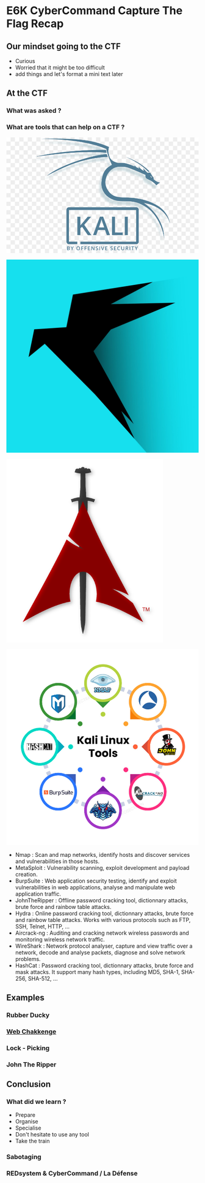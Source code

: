 # E6K CyberCommand Capture The Flag Recap

## Our mindset going to the CTF

- Curious
- Worried that it might be too difficult 
- add things and let's format a mini text later

## At the CTF

### What was asked ?

### What are tools that can help on a CTF ?

![Kali](/Assets/kali.jpg)

![Parrot](/Assets/parrot.jpg)

![Black Arch](/Assets/blackarch.png)

![Tools](/Assets/tools.jpg)

- Nmap  : Scan and map networks, identify hosts and discover services and vulnerabilities in those hosts.
- MetaSploit : Vulnerability scanning, exploit development and payload creation.
- BurpSuite : Web application security testing, identify and exploit vulnerabilities in web applications, analyse and manipulate web application traffic.
- JohnTheRipper : Offline password cracking tool, dictionnary attacks, brute force and rainbow table attacks.
- Hydra : Online password cracking tool, dictionnary attacks, brute force and rainbow table attacks. Works with various protocols such as FTP, SSH, Telnet, HTTP, ... 
- Aircrack-ng : Auditing and cracking network wireless passwords and monitoring wireless network traffic.
- WireShark : Network protocol analyser, capture and view traffic over a network, decode and analyse packets, diagnose and solve network problems.
- HashCat : Password cracking tool, dictionnary attacks, brute force and mask attacks. It support many hash types, including MD5, SHA-1, SHA-256, SHA-512, ...

## Examples

### Rubber Ducky

### [Web Chakkenge](Web.md)

### Lock - Picking

### John The Ripper

## Conclusion 

### What did we learn ? 

- Prepare
- Organise
- Specialise
- Don't hesitate to use any tool
- Take the train

### Sabotaging


### REDsystem & CyberCommand / La Défense